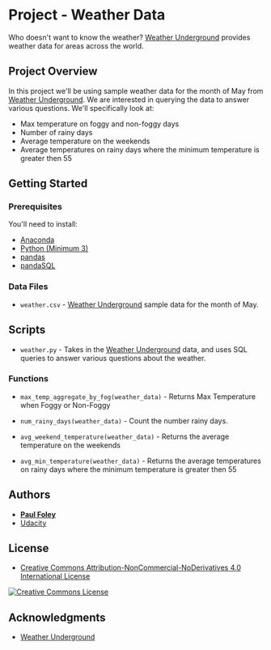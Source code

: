 # Project - Weather Data

Who doesn't want to know the weather? [Weather Underground](https://www.wunderground.com/) provides weather data for areas across the world.


## Project Overview

In this project we'll be using sample weather data for the month of May from [Weather Underground](https://www.wunderground.com/). We are interested in querying the data to answer various questions. We'll specifically look at:

* Max temperature on foggy and non-foggy days
* Number of rainy days
* Average temperature on the weekends
* Average temperatures on rainy days where the minimum temperature is greater then 55


## Getting Started

### Prerequisites

You'll need to install:

* [Anaconda](https://www.continuum.io/downloads)
* [Python (Minimum 3)](https://www.continuum.io/blog/developer-blog/python-3-support-anaconda)
* [pandas](http://pandas.pydata.org/)
* [pandaSQL](https://pypi.python.org/pypi/pandasql)


### Data Files

* `weather.csv` - [Weather Underground](https://www.wunderground.com/) sample data for the month of May.


## Scripts

* `weather.py` - Takes in the [Weather Underground](https://www.wunderground.com/) data, and uses SQL queries to answer various questions about the weather.

### Functions

* `max_temp_aggregate_by_fog(weather_data)` - Returns Max Temperature when Foggy or Non-Foggy

* `num_rainy_days(weather_data)` - Count the number rainy days.

* `avg_weekend_temperature(weather_data)` - Returns the average temperature on the weekends

* `avg_min_temperature(weather_data)` - Returns the average temperatures on rainy days where the minimum temperature is greater then 55


## Authors

* **[Paul Foley](https://github.com/paulfoley)**
* [Udacity](https://www.udacity.com/)


## License

* <a rel="license" href="https://creativecommons.org/licenses/by-nc-nd/4.0/"> Creative Commons Attribution-NonCommercial-NoDerivatives 4.0 International License</a>

<a rel="license" href="https://creativecommons.org/licenses/by-nc-nd/4.0/">
	<img alt="Creative Commons License" style="border-width:0" src="https://i.creativecommons.org/l/by-nc-nd/4.0/88x31.png" />
</a>


## Acknowledgments

* [Weather Underground](https://www.wunderground.com/)
